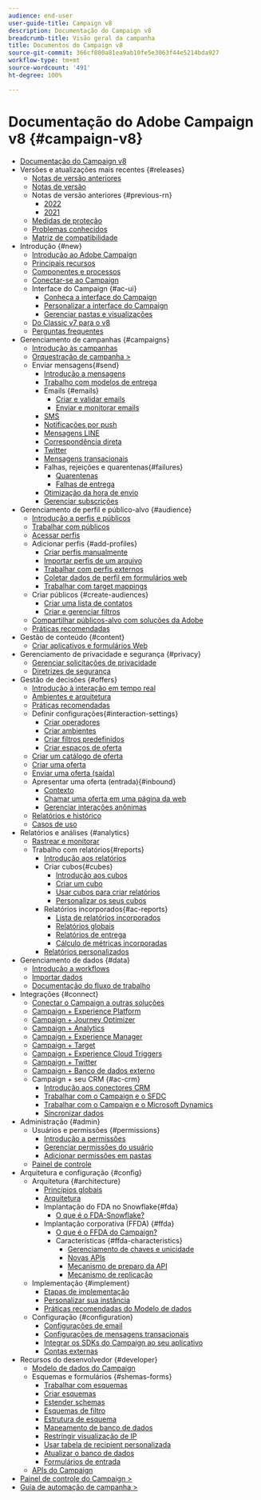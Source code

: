 ```yaml
---
audience: end-user
user-guide-title: Campaign v8
description: Documentação do Campaign v8
breadcrumb-title: Visão geral da campanha
title: Documentos do Campaign v8
source-git-commit: 366cf800a81ea9ab10fe5e3063f44e5214bda927
workflow-type: tm+mt
source-wordcount: '491'
ht-degree: 100%

---
```



# Documentação do Adobe Campaign v8 {#campaign-v8}

+ [Documentação do Campaign v8](campaign-home.md)
+ Versões e atualizações mais recentes {#releases}
   + [Notas de versão anteriores](start/e-release-notes.md)
   + [Notas de versão](start/release-notes.md)
   + Notas de versão anteriores {#previous-rn}
      + [2022](start/release-notes-2022.md)
      + [2021](start/release-notes-2021.md)
   + [Medidas de proteção](start/ac-guardrails.md)
   + [Problemas conhecidos](start/known-issues.md)
   + [Matriz de compatibilidade](start/compatibility-matrix.md)
+ Introdução {#new}
   + [Introdução ao Adobe Campaign](start/get-started.md)
   + [Principais recursos](start/whats-new.md)
   + [Componentes e processos](start/ac-components.md)
   + [Conectar-se ao Campaign](start/connect.md)
   + Interface do Campaign {#ac-ui}
      + [Conheça a interface do Campaign](start/campaign-ui.md)
      + [Personalizar a interface do Campaign](start/customize-ui.md)
      + [Gerenciar pastas e visualizações](audiences/folders-and-views.md)
   + [Do Classic v7 para o v8](start/v7-to-v8.md)
   + [Perguntas frequentes](start/campaign-faq.md)
+ Gerenciamento de campanhas {#campaigns}
   + [Introdução às campanhas](start/campaigns.md)
   + [Orquestração de campanha >](https://experienceleague.adobe.com/docs/campaign/automation/campaign-orchestration/set-up-campaigns.html?lang=pt-BR)
   + Enviar mensagens{#send}
      + [Introdução a mensagens](start/create-message.md)
      + [Trabalho com modelos de entrega](send/create-templates.md)
      + Emails {#emails}
         + [Criar e validar emails](send/email.md)
         + [Enviar e monitorar emails](send/send.md)
      + [SMS](send/sms.md)
      + [Notificações por push](send/push.md)
      + [Mensagens LINE](send/line.md)
      + [Correspondência direta](send/direct-mail.md)
      + [Twitter](send/twitter.md)
      + [Mensagens transacionais](send/transactional.md)
      + Falhas, rejeições e quarentenas{#failures}
         + [Quarentenas](send/quarantines.md)
         + [Falhas de entrega](send/delivery-failures.md)
      + [Otimização da hora de envio](send/predictive.md)
      + [Gerenciar subscrições](start/subscriptions.md)
+ Gerenciamento de perfil e público-alvo {#audience}
   + [Introdução a perfis e públicos](audiences/gs-audiences.md)
   + [Trabalhar com públicos](start/audiences.md)
   + [Acessar perfis](audiences/view-profiles.md)
   + Adicionar perfis {#add-profiles}
      + [Criar perfis manualmente](audiences/create-profiles.md)
      + [Importar perfis de um arquivo](audiences/import-profiles.md)
      + [Trabalhar com perfis externos](audiences/external-profiles.md)
      + [Coletar dados de perfil em formulários web](audiences/collect-profiles.md)
      + [Trabalhar com target mappings](audiences/target-mappings.md)
   + Criar públicos {#create-audiences}
      + [Criar uma lista de contatos](audiences/create-audiences.md)
      + [Criar e gerenciar filtros](audiences/create-filters.md)
   + [Compartilhar públicos-alvo com soluções da Adobe](start/shared-audiences.md)
   + [Práticas recomendadas](audiences/audiences-best-practices.md)
+ Gestão de conteúdo {#content}
   + [Criar aplicativos e formulários Web](dev/webapps.md)
+ Gerenciamento de privacidade e segurança {#privacy}
   + [Gerenciar solicitações de privacidade](start/privacy.md)
   + [Diretrizes de segurança](config/security.md)
+ Gestão de decisões {#offers}
   + [Introdução à interação em tempo real](interaction/interaction.md)
   + [Ambientes e arquitetura](interaction/interaction-architecture.md)
   + [Práticas recomendadas](interaction/interaction-best-practices.md)
   + Definir configurações{#interaction-settings}
      + [Criar operadores](interaction/interaction-operators.md)
      + [Criar ambientes](interaction/interaction-env.md)
      + [Criar filtros predefinidos](interaction/interaction-predefined-filters.md)
      + [Criar espaços de oferta](interaction/interaction-offer-spaces.md)
   + [Criar um catálogo de oferta](interaction/interaction-offer-catalog.md)
   + [Criar uma oferta](interaction/interaction-offer.md)
   + [Enviar uma oferta (saída)](interaction/interaction-send-offers.md)
   + Apresentar uma oferta (entrada){#inbound}
      + [Contexto](interaction/interaction-present-offers.md)
      + [Chamar uma oferta em uma página da web](interaction/interaction-integration.md)
      + [Gerenciar interações anônimas](interaction/anonymous-interactions.md)
   + [Relatórios e histórico](interaction/interaction-tracking.md)
   + [Casos de uso](interaction/interaction-use-cases.md)
+ Relatórios e análises {#analytics}
   + [Rastrear e monitorar](start/tracking.md)
   + Trabalho com relatórios{#reports}
      + [Introdução aos relatórios](reporting/gs-reporting.md)
      + Criar cubos{#cubes}
         + [Introdução aos cubos](reporting/gs-cubes.md)
         + [Criar um cubo](reporting/cube-indicators.md)
         + [Usar cubos para criar relatórios](reporting/cube-tables.md)
         + [Personalizar os seus cubos](reporting/customize-cubes.md)
      + Relatórios incorporados{#ac-reports}
         + [Lista de relatórios incorporados](reporting/built-in-reports.md)
         + [Relatórios globais](reporting/global-reports.md)
         + [Relatórios de entrega](reporting/delivery-reports.md)
         + [Cálculo de métricas incorporadas](reporting/metrics-calculation.md)
      + [Relatórios personalizados](reporting/custom-reports.md)
+ Gerenciamento de dados {#data}
   + [Introdução a workflows](config/workflows.md)
   + [Importar dados](start/import.md)
   + [Documentação do fluxo de trabalho](https://experienceleague.adobe.com/docs/campaign/automation/workflows/introduction/about-workflows.html?lang=pt-BR)
+ Integrações {#connect}
   + [Conectar o Campaign a outras soluções](connect/integration.md)
   + [Campaign + Experience Platform](connect/ac-aep.md)
   + [Campaign + Journey Optimizer](connect/ac-ajo.md)
   + [Campaign + Analytics](connect/ac-aa.md)
   + [Campaign + Experience Manager](connect/ac-aem.md)
   + [Campaign + Target](connect/ac-at.md)
   + [Campaign + Experience Cloud Triggers](connect/ac-triggers.md)
   + [Campaign + Twitter](connect/ac-tw.md)
   + [Campaign + Banco de dados externo](connect/fda.md)
   + Campaign + seu CRM {#ac-crm}
      + [Introdução aos conectores CRM](connect/crm.md)
      + [Trabalhar com o Campaign e o SFDC](connect/ac-sfdc.md)
      + [Trabalhar com o Campaign e o Microsoft Dynamics](connect/ac-ms-dyn.md)
      + [Sincronizar dados](connect/crm-data-sync.md)
+ Administração {#admin}
   + Usuários e permissões {#permissions}
      + [Introdução a permissões](start/gs-permissions.md)
      + [Gerenciar permissões do usuário](start/manage-permissions.md)
      + [Adicionar permissões em pastas](start/folder-permissions.md)
   + [Painel de controle](config/self-service.md)
+ Arquitetura e configuração {#config}
   + Arquitetura {#architecture}
      + [Princípios globais](architecture/general-architecture.md)
      + [Arquitetura](architecture/architecture.md)
      + Implantação do FDA no Snowflake{#fda}
         + [O que é o FDA-Snowflake?](architecture/fda-deployment.md)
      + Implantação corporativa (FFDA) {#ffda}
         + [O que é o FFDA do Campaign?](architecture/enterprise-deployment.md)
         + Características {#ffda-characteristics}
            + [Gerenciamento de chaves e unicidade](architecture/keys.md)
            + [Novas APIs](architecture/new-apis.md)
            + [Mecanismo de preparo da API](architecture/staging.md)
            + [Mecanismo de replicação](architecture/replication.md)
   + Implementação {#implement}
      + [Etapas de implementação](start/implement.md)
      + [Personalizar sua instância](dev/customize.md)
      + [Práticas recomendadas do Modelo de dados](dev/datamodel-best-practices.md)
   + Configuração {#configuration}
      + [Configurações de email](config/email-settings.md)
      + [Configurações de mensagens transacionais](config/transactional-msg-settings.md)
      + [Integrar os SDKs do Campaign ao seu aplicativo](config/push-config.md)
      + [Contas externas](config/external-accounts.md)
+ Recursos do desenvolvedor {#developer}
   + [Modelo de dados do Campaign](dev/datamodel.md)
   + Esquemas e formulários {#shemas-forms}
      + [Trabalhar com esquemas](dev/schemas.md)
      + [Criar esquemas](dev/create-schema.md)
      + [Estender schemas](dev/extend-schema.md)
      + [Esquemas de filtro](dev/filter-schema.md)
      + [Estrutura de esquema](dev/schema-structure.md)
      + [Mapeamento de banco de dados](dev/database-mapping.md)
      + [Restringir visualização de IP](dev/restrict-pi-view.md)
      + [Usar tabela de recipient personalizada](dev/custom-recipient.md)
      + [Atualizar o banco de dados](dev/update-database-structure.md)
      + [Formulários de entrada](dev/forms.md)
   + [APIs do Campaign](dev/api.md)
+ [Painel de controle do Campaign >](https://experienceleague.adobe.com/docs/control-panel/using/control-panel-home.html?lang=pt-BR)
+ [Guia de automação de campanha >](https://experienceleague.adobe.com/docs/campaign/automation/home.html?lang=pt-BR)
